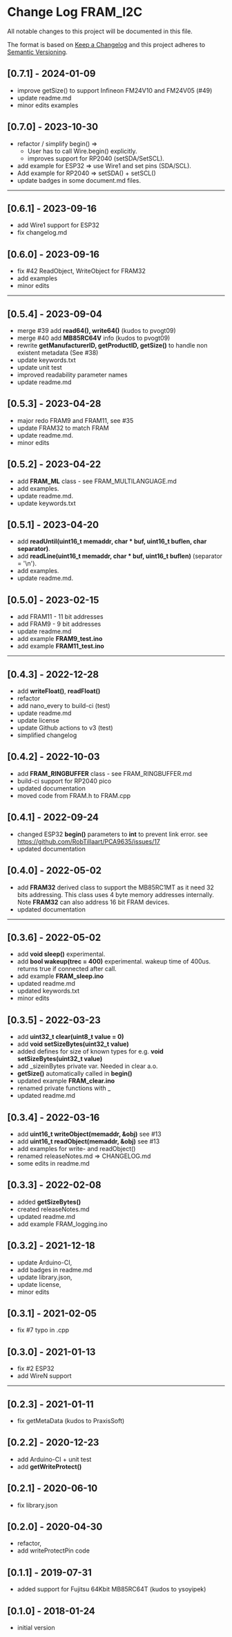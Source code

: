 # Change Log FRAM_I2C
All notable changes to this project will be documented in this file.

The format is based on [Keep a Changelog](http://keepachangelog.com/)
and this project adheres to [Semantic Versioning](http://semver.org/).


## [0.7.1] - 2024-01-09
- improve getSize() to support Infineon FM24V10 and FM24V05 (#49)
- update readme.md
- minor edits examples


## [0.7.0] - 2023-10-30
- refactor / simplify begin() =>  
  - User has to call Wire.begin() explicitly.
  - improves support for RP2040 (setSDA/SetSCL).
- add example for ESP32 => use Wire1 and set pins (SDA/SCL).
- Add example for RP2040 => setSDA() + setSCL()
- update badges in some document.md files.

----

## [0.6.1] - 2023-09-16
- add Wire1 support for ESP32
- fix changelog.md

## [0.6.0] - 2023-09-16
- fix #42 ReadObject, WriteObject for FRAM32
- add examples
- minor edits

----

## [0.5.4] - 2023-09-04
- merge #39 add **read64(), write64()**  (kudos to pvogt09)
- merge #40 add **MB85RC64V** info (kudos to pvogt09)
- rewrite **getManufacturerID, getProductID, getSize()**
  to handle non existent metadata (See #38)
- update keywords.txt
- update unit test
- improved readability parameter names
- update readme.md

## [0.5.3] - 2023-04-28
- major redo FRAM9 and FRAM11, see #35
- update FRAM32 to match FRAM
- update readme.md.
- minor edits

## [0.5.2] - 2023-04-22
- add **FRAM_ML** class - see FRAM_MULTILANGUAGE.md
- add examples.
- update readme.md.
- update keywords.txt

## [0.5.1] - 2023-04-20
- add **readUntil(uint16_t memaddr, char \* buf, uint16_t buflen, char separator)**.
- add **readLine(uint16_t memaddr, char \* buf, uint16_t buflen)** (separator = '\n').
- add examples.
- update readme.md.

## [0.5.0] - 2023-02-15
- add FRAM11 - 11 bit addresses
- add FRAM9 - 9 bit addresses
- update readme.md
- add example **FRAM9_test.ino**
- add example **FRAM11_test.ino**

----

## [0.4.3] - 2022-12-28
- add **writeFloat()**, **readFloat()**
- refactor
- add nano_every to build-ci  (test)
- update readme.md
- update license
- update Github actions to v3  (test)
- simplified changelog

## [0.4.2] - 2022-10-03
- add **FRAM_RINGBUFFER** class - see FRAM_RINGBUFFER.md
- build-ci support for RP2040 pico
- updated documentation
- moved code from FRAM.h to FRAM.cpp

## [0.4.1] - 2022-09-24
- changed ESP32 **begin()** parameters to **int** to prevent link error.
  see https://github.com/RobTillaart/PCA9635/issues/17
- updated documentation

## [0.4.0] - 2022-05-02
- add **FRAM32** derived class to support the MB85RC1MT as it need 32 bits addressing. 
  This class uses 4 byte memory addresses internally.
  Note **FRAM32** can also address 16 bit FRAM devices.
- updated documentation

----

## [0.3.6] - 2022-05-02
- add **void sleep()** experimental.
- add **bool wakeup(trec = 400)** experimental. wakeup time of 400us. returns true if connected after call.
- add example **FRAM_sleep.ino**
- updated readme.md
- updated keywords.txt
- minor edits

## [0.3.5] - 2022-03-23
- add **uint32_t clear(uint8_t value = 0)**
- add **void setSizeBytes(uint32_t value)**
- added defines for size of known types for e.g. **void setSizeBytes(uint32_t value)**
- add \_sizeinBytes private var. Needed in clear a.o.
- **getSize()** automatically called in **begin()**
- updated example **FRAM_clear.ino**
- renamed private functions with \_
- updated readme.md

## [0.3.4] - 2022-03-16
- add **uint16_t writeObject(memaddr, &obj)** see #13
- add **uint16_t readObject(memaddr, &obj)** see #13
- add examples for write- and readObject()
- renamed releaseNotes.md => CHANGELOG.md
- some edits in readme.md

## [0.3.3] - 2022-02-08
- added **getSizeBytes()**
- created releaseNotes.md
- updated readme.md
- add example FRAM_logging.ino

## [0.3.2] - 2021-12-18
- update Arduino-CI,
- add badges in readme.md
- update library.json,
- update license,
- minor edits

## [0.3.1] - 2021-02-05
- fix #7 typo in .cpp

## [0.3.0] - 2021-01-13
- fix #2 ESP32
- add WireN support

----

## [0.2.3] - 2021-01-11
- fix getMetaData (kudos to PraxisSoft)

## [0.2.2] - 2020-12-23
- add Arduino-CI + unit test
- add **getWriteProtect()**

## [0.2.1] - 2020-06-10
- fix library.json

## [0.2.0] - 2020-04-30
- refactor,
- add writeProtectPin code

## [0.1.1] - 2019-07-31
- added support for Fujitsu 64Kbit MB85RC64T (kudos to ysoyipek)

## [0.1.0] - 2018-01-24
- initial version

